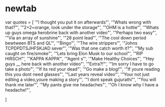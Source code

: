 # newtab
var quotes = [
    '"I thought you put it on afterwards"',
    '"Whats wrong with that?"',
    '"2+2=orange, look under the storage"',
    '"OHM is a hottie"',
    '"Whats up guys omega herobrine back with another video"',
    '"Perhaps two easy"',
    '"Via an array of sunshine"',
    '"28 point lead"',
    '"The cool down period bewtween BTS and QL"',
    '"Bingo"',
    '"The wire strippers"',
    '"Johns TCPDPDTSJHFSKJAD sever"',
    '"Was that one catch worth it?"',
    '"My sub caught on fire/smoke"',
    '"Lets bring Elon Musk to our school"',
    '"RIP HIRSCH"',
    '"KAPPA KAPPA"',
    '"Agent s"',
    '"Make Healthy Choices"',
    '"Hey guys __ here back with another video"',
    '"Extra?!"',
    '"Im sorry I have to go take a photo"',
    '"If its red your dead"',
    '"Go make a blog!"',
    '"If youre reading this you dont need glasses"',
    '"Last years reveal video"',
    '"Your not just editing a video,youre making a story"',
    '"I dont speak gujurathi"',
    '"You will thank me later"',
    '"My pants give me headaches"',
    '"Oh I know why I have a headache!"',
    
   
    
           
]
